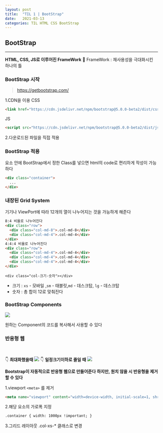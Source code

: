 ```yaml
---
layout: post
title:  "TIL 1 | BootStrap"
date:   2021-03-13
categories: TIL HTML CSS BootStrap
---
```


## BootStrap

---


**HTML, CSS, JS로 이루어진 FrameWork**
 🧱 FrameWork : 재사용성을 극대화시킨 하나의 틀 

### BootStrap 시작
> https://getbootstrap.com/



1.CDN을 이용
  CSS
  ```HTML
  <link href="https://cdn.jsdelivr.net/npm/bootstrap@5.0.0-beta2/dist/css/bootstrap.min.css" rel="stylesheet" integrity="sha384-BmbxuPwQa2lc/FVzBcNJ7UAyJxM6wuqIj61tLrc4wSX0szH/Ev+nYRRuWlolflfl" crossorigin="anonymous">
  ```
  JS
  ```HTML
  <script src="https://cdn.jsdelivr.net/npm/bootstrap@5.0.0-beta2/dist/js/bootstrap.bundle.min.js" integrity="sha384-b5kHyXgcpbZJO/tY9Ul7kGkf1S0CWuKcCD38l8YkeH8z8QjE0GmW1gYU5S9FOnJ0" crossorigin="anonymous"></script>
  ```
  
2.다운로드된 파일을 직접 적용


### BootStrap 적용

요소 안에 BootStrap에서 정한 Class를 넣으면 html의 code로 편리하게 작성이 가능하다 
```HTML
<div class="container">
  ...
</div>
```

### 내장된 Grid System

기기나 ViewPort에 따라 12개의 열이 나누어지는 것을 가능하게 해준다

```HTML
8:4 비율로 나누어진다
<div class="row">
  <div class="col-md-8">.col-md-8</div>
  <div class="col-md-4">.col-md-4</div>
</div>
4:4:4 비율로 나누어진다
<div class="row">
  <div class="col-md-4">.col-md-4</div>
  <div class="col-md-4">.col-md-4</div>
  <div class="col-md-4">.col-md-4</div>
</div>
```

`<div class="col-크기-숫자"></div>`

- 크기 : `xs` - 모바일 ,`sm` - 태블릿,`md` - 데스크탑, `lg` - 데스크탑
- 숫자 : 총 합이 12로 맞춰진다 

### BootStrap Components
![](https://images.velog.io/images/action2thefuture/post/0e474a8f-740e-4821-a3c8-fb76f90ce84e/%EC%98%88%EC%8B%9C.png)

원하는 Component의 코드를 복사해서 사용할 수 있다

### 반응형 웹
<br>

👇 **최대화했을때**
![](https://images.velog.io/images/action2thefuture/post/53dc4b30-ece2-4c92-9061-0db29ef82dff/%EC%98%88%EC%8B%9C2.png)
👇 **일정크기이하로 줄일 때**
![](https://images.velog.io/images/action2thefuture/post/e4871fb9-6df2-40ac-9056-515f6974b3a3/%EC%98%88%EC%8B%9C3.png)

**Bootstrap이 자동적으로 반응형 웹으로 만들어준다
하지만, 원치 않을 시 반응형을 제거할 수 있다**

1.viewport `<meta>` 를 제거
```HTML
<meta name="viewport" content="width=device-width, initial-scale=1, shrink-to-fit=no">
```
2.해당 요소의 가로폭 지정
```HTML
.container { width: 1000px !important; }
```
3.그리드 레이아웃
.col-xs-* 클래스로 변경



